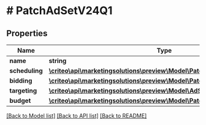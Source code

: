 # # PatchAdSetV24Q1

## Properties

Name | Type | Description | Notes
------------ | ------------- | ------------- | -------------
**name** | **string** |  | [optional]
**scheduling** | [**\criteo\api\marketingsolutions\preview\Model\PatchAdSetSchedulingV24Q1**](PatchAdSetSchedulingV24Q1.md) |  | [optional]
**bidding** | [**\criteo\api\marketingsolutions\preview\Model\PatchAdSetBiddingV24Q1**](PatchAdSetBiddingV24Q1.md) |  | [optional]
**targeting** | [**\criteo\api\marketingsolutions\preview\Model\AdSetTargetingV24Q1**](AdSetTargetingV24Q1.md) |  | [optional]
**budget** | [**\criteo\api\marketingsolutions\preview\Model\PatchAdSetBudgetV24Q1**](PatchAdSetBudgetV24Q1.md) |  | [optional]

[[Back to Model list]](../../README.md#models) [[Back to API list]](../../README.md#endpoints) [[Back to README]](../../README.md)
